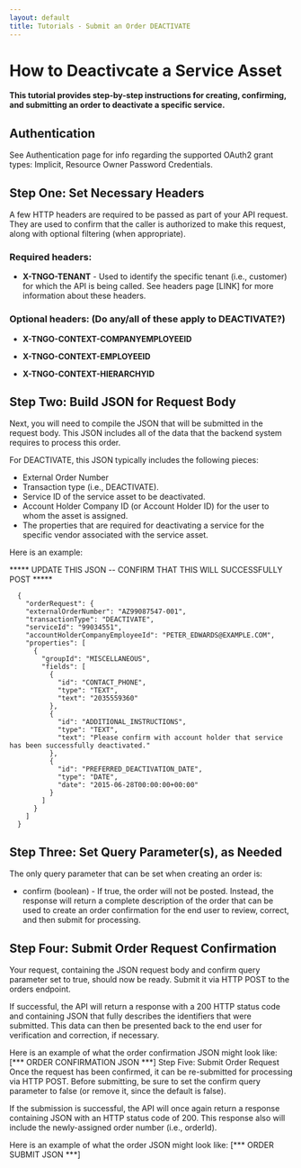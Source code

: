 ```yaml
---
layout: default
title: Tutorials - Submit an Order DEACTIVATE 
---
```



# How to Deactivcate a Service Asset

**This tutorial provides step-by-step instructions for creating, confirming, and submitting an order to deactivate a specific service.**


## Authentication

See Authentication page for info regarding the supported OAuth2 grant types: Implicit, Resource Owner Password Credentials.

## Step One: Set Necessary Headers

A few HTTP headers are required to be passed as part of your API request. They are used to confirm that the caller is authorized to make this request, along with optional filtering (when appropriate). 

### Required headers:

* **X-TNGO-TENANT** - Used to identify the specific tenant (i.e., customer) for which the API is being called.
See headers page [LINK] for more information about these headers.

### Optional headers:   (Do any/all of these apply to DEACTIVATE?)

* **X-TNGO-CONTEXT-COMPANYEMPLOYEEID**  

* **X-TNGO-CONTEXT-EMPLOYEEID** 

* **X-TNGO-CONTEXT-HIERARCHYID** 

## Step Two: Build JSON for Request Body

Next, you will need to compile the JSON that will be submitted in the request body. This JSON includes all of the data that the backend system requires to process this order.

For DEACTIVATE, this JSON typically includes the following pieces:

* External Order Number
* Transaction type (i.e., DEACTIVATE).
* Service ID of the service asset to be deactivated.
* Account Holder Company ID (or Account Holder ID) for the user to whom the asset is assigned.
* The properties that are required for deactivating a service for the specific vendor associated with the service asset.
 
 
Here is an example:

***** UPDATE THIS JSON -- CONFIRM THAT THIS WILL SUCCESSFULLY POST *****

```
  {
    "orderRequest": {
    "externalOrderNumber": "AZ99087547-001",
    "transactionType": "DEACTIVATE",
    "serviceId": "99034551",
    "accountHolderCompanyEmployeeId": "PETER_EDWARDS@EXAMPLE.COM",
    "properties": [
      {
        "groupId": "MISCELLANEOUS",
        "fields": [
          {
            "id": "CONTACT_PHONE",
            "type": "TEXT",
            "text": "2035559360"
          },
          {
            "id": "ADDITIONAL_INSTRUCTIONS",
            "type": "TEXT",
            "text": "Please confirm with account holder that service has been successfully deactivated."
          },
          {
            "id": "PREFERRED_DEACTIVATION_DATE",
            "type": "DATE",
            "date": "2015-06-28T00:00:00+00:00"
          }
        ]
      }
    ]
  }
```


## Step Three: Set Query Parameter(s), as Needed

The only query parameter that can be set when creating an order is:

* confirm  (boolean) - If true, the order will not be posted. Instead, the response will return a complete description of the order that can be used to create an order confirmation for the end user to review, correct, and then submit for processing.

## Step Four: Submit Order Request Confirmation

Your request, containing the JSON request body and confirm query parameter set to true, should now be ready. Submit it via HTTP POST to the orders endpoint.

If successful, the API will return a response with a 200 HTTP status code and containing JSON that fully describes the identifiers that were submitted. This data can then be presented back to the end user for verification and correction, if necessary. 

Here is an example of what the order confirmation JSON might look like:
[*** ORDER CONFIRMATION JSON ***]
Step Five: Submit Order Request
Once the request has been confirmed, it can be re-submitted for processing via HTTP POST. Before submitting, be sure to set the confirm query parameter to false (or remove it, since the default is false). 

If the submission is successful, the API will once again return a response containing JSON with an HTTP status code of 200. This response also will include the newly-assigned order number (i.e., orderId). 
 
Here is an example of what the order JSON might look like:
[*** ORDER SUBMIT JSON ***]
 

